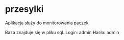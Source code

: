 # przesylki
Aplikacja służy do monitorowania paczek


Baza znajduje się w pliku sql.
Login: admin
Hasło: admin
